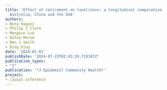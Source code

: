 ```yaml
---
title: 'Effect of retirement on loneliness: a longitudinal comparative analysis across
  Australia, China and the USA'
authors:
- Neta Hagani
- Philip J Clare
- Mengyun Luo
- Dafna Merom
- Ben J Smith
- Ding Ding
date: '2024-01-01'
publishDate: '2024-07-23T02:43:29.719187Z'
publication_types:
- "2"
publication: '*J Epidemiol Community Health*'
project:
- causal-inference
---
```

